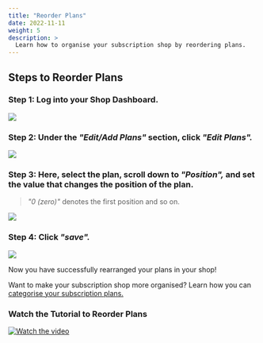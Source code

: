 ```yaml
---
title: "Reorder Plans"
date: 2022-11-11
weight: 5
description: >
  Learn how to organise your subscription shop by reordering plans.
---
```


## Steps to Reorder Plans

### Step 1: Log into your Shop Dashboard.

![](https://subscribie.co.uk/blog/content/images/size/w1000/2022/11/image.png)

### Step 2: Under the *"Edit/Add Plans"* section, click *"Edit Plans".*

![](https://subscribie.co.uk/blog/content/images/size/w1000/2022/11/image-3.png)

### Step 3: Here, select the plan, scroll down to *"Position",* and set the value that changes the position of the plan. 

>*"0 (zero)"* denotes the first position and so on.

![](https://subscribie.co.uk/blog/content/images/size/w1000/2022/11/image-1.png)

### Step 4: Click *"save".*

![](https://subscribie.co.uk/blog/content/images/size/w1000/2022/11/image-2.png)

Now you have successfully rearranged your plans in your shop! 

Want to make your subscription shop more organised? Learn how you can [categorise your subscription plans.](https://docs.subscribie.co.uk/docs/tasks/categorise-subscription-plans/)

### Watch the Tutorial to Reorder Plans

[![Watch the video](https://github.com/Subscribie/subscribie/assets/30567984/f44d9e0d-b39c-4b78-b46a-7f4af69061a7)](https://youtu.be/45249uk_t4E)